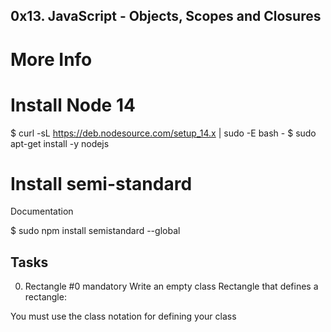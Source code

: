 ## 0x13. JavaScript - Objects, Scopes and Closures

# More Info
# Install Node 14
$ curl -sL https://deb.nodesource.com/setup_14.x | sudo -E bash -
$ sudo apt-get install -y nodejs
# Install semi-standard
Documentation

$ sudo npm install semistandard --global

## Tasks
0. Rectangle #0
mandatory
Write an empty class Rectangle that defines a rectangle:

You must use the class notation for defining your class